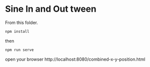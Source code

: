 # Sine In and Out tween

From this folder.

```bash
npm install
```

then

```bash
npm run serve
```

open your browser http://localhost:8080/combined-x-y-position.html